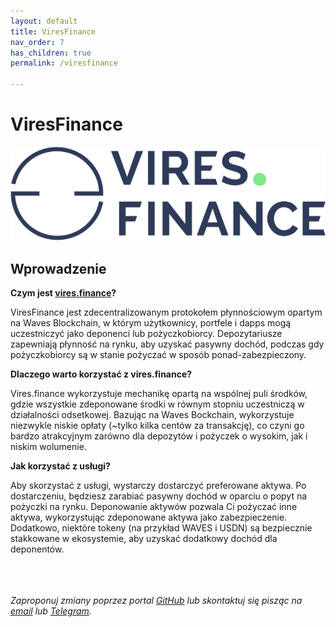 ```yaml
---
layout: default
title: ViresFinance
nav_order: 7
has_children: true
permalink: /viresfinance

---
```


# ViresFinance

![ViresFinance](/images/vires-logo.png)

## Wprowadzenie

**Czym jest [vires.finance](https://vires.finance)?**

ViresFinance jest zdecentralizowanym protokołem płynnościowym opartym na Waves Blockchain, w którym użytkownicy, portfele i dapps mogą uczestniczyć jako deponenci lub pożyczkobiorcy. Depozytariusze zapewniają płynność na rynku, aby uzyskać pasywny dochód, podczas gdy pożyczkobiorcy są w stanie pożyczać w sposób ponad-zabezpieczony.

**Dlaczego warto korzystać z vires.finance?**

Vires.finance wykorzystuje mechanikę opartą na wspólnej puli środków, gdzie wszystkie zdeponowane środki w równym stopniu uczestniczą w działalności odsetkowej. Bazując na Waves Bockchain, wykorzystuje niezwykle niskie opłaty (~tylko kilka centów za transakcję), co czyni go bardzo atrakcyjnym zarówno dla depozytów i pożyczek o wysokim, jak i niskim wolumenie.

**Jak korzystać z usługi?**

Aby skorzystać z usługi, wystarczy dostarczyć preferowane aktywa. Po dostarczeniu, będziesz zarabiać pasywny dochód w oparciu o popyt na pożyczki na rynku. Deponowanie aktywów pozwala Ci pożyczać inne aktywa, wykorzystując zdeponowane aktywa jako zabezpieczenie.
Dodatkowo, niektóre tokeny (na przykład WAVES i USDN) są bezpiecznie stakkowane w ekosystemie, aby uzyskać dodatkowy dochód dla deponentów.

\
\
\
*Zaproponuj zmiany poprzez portal [GitHub](https://github.com/wxpl/wxpl.github.io) lub skontaktuj się pisząc na [email](mailto:contact@wxpl.club) lub [Telegram](https://t.me/waves_polska).*
